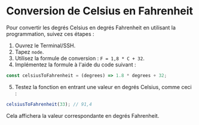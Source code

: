 # Conversion de Celsius en Fahrenheit

Pour convertir les degrés Celsius en degrés Fahrenheit en utilisant la programmation, suivez ces étapes :

1. Ouvrez le Terminal/SSH.
2. Tapez `node`.
3. Utilisez la formule de conversion : `F = 1,8 * C + 32`.
4. Implémentez la formule à l'aide du code suivant :

```js
const celsiusToFahrenheit = (degrees) => 1.8 * degrees + 32;
```

5. Testez la fonction en entrant une valeur en degrés Celsius, comme ceci :

```js
celsiusToFahrenheit(33); // 91,4
```

Cela affichera la valeur correspondante en degrés Fahrenheit.
